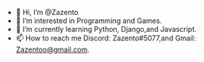 - 👋 Hi, I’m @Zazento
- 👀 I’m interested in Programming and Games.
- 🌱 I’m currently learning Python, Django,and Javascript.
- 📫 How to reach me Discord: Zazento#5077,and Gmail: Zazentoo@gmail.com.

<!---
Zazento/Zazento is a ✨ special ✨ repository because its `README.md` (this file) appears on your GitHub profile.
You can click the Preview link to take a look at your changes.
--->
